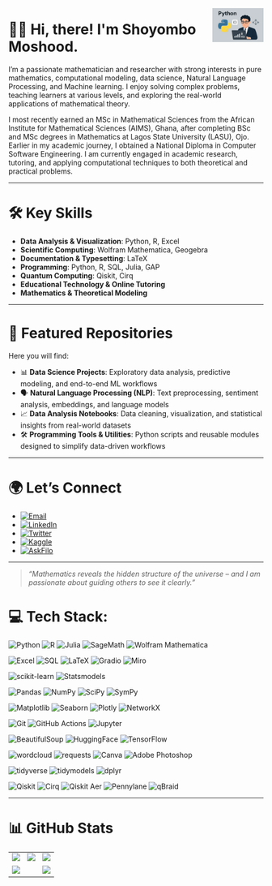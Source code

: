 <img width="20%" align="right" alt="working" 
  src="https://github.com/Horlar-1st/Horlar-1st/blob/main/img.png"/>

# 👨‍🏫 Hi, there! I'm Shoyombo Moshood.

I’m a passionate mathematician and researcher with strong interests in pure mathematics, computational modeling, data science, Natural Language Processing, and Machine learning. I enjoy solving complex problems, teaching learners at various levels, and exploring the real-world applications of mathematical theory.

I most recently earned an MSc in Mathematical Sciences from the African Institute for Mathematical Sciences (AIMS), Ghana, after completing BSc and MSc degrees in Mathematics at Lagos State University (LASU), Ojo. Earlier in my academic journey, I obtained a National Diploma in Computer Software Engineering. I am currently engaged in academic research, tutoring, and applying computational techniques to both theoretical and practical problems.

---

# 🛠️ Key Skills

- **Data Analysis & Visualization**: Python, R, Excel  
- **Scientific Computing**: Wolfram Mathematica, Geogebra  
- **Documentation & Typesetting**: LaTeX  
- **Programming**: Python, R, SQL, Julia, GAP
- **Quantum Computing**: Qiskit, Cirq
- **Educational Technology & Online Tutoring**
- **Mathematics & Theoretical Modeling**  

---

# 📁 Featured Repositories

Here you will find:

- 📊 **Data Science Projects**: Exploratory data analysis, predictive modeling, and end-to-end ML workflows  
- 🗣️ **Natural Language Processing (NLP)**: Text preprocessing, sentiment analysis, embeddings, and language models  
- 📈 **Data Analysis Notebooks**: Data cleaning, visualization, and statistical insights from real-world datasets  
- 🛠️ **Programming Tools & Utilities**: Python scripts and reusable modules designed to simplify data-driven workflows

---

# 🌍 Let’s Connect

- <a href="mailto:shoyombomoshood1@gmail.com">
  <img alt="Email" src="https://img.shields.io/badge/Email-D14836?logo=gmail&logoColor=white"> </a>
- <a href="https://www.linkedin.com/in/shoyombo-moshood-582003126" target="_blank">
  <img alt="LinkedIn" src="https://img.shields.io/badge/LinkedIn-blue?logo=linkedin&logoColor=white"> </a>
- <a href="https://twitter.com/horlar_1st" target="_blank">
  <img alt="Twitter" src="https://img.shields.io/badge/Twitter-1DA1F2?logo=twitter&logoColor=white"> </a>
- <a href="https://www.kaggle.com/moshood12" target="_blank">
  <img alt="Kaggle" src="https://img.shields.io/badge/Kaggle-20BEFF?logo=kaggle&logoColor=white">
- <a href="https://askfilo.com/online-tutor/shoyombo-moshood-6476476" target="_blank">
  <img alt="AskFilo" src="https://img.shields.io/badge/AskFilo-Tutor_Profile-orange?logo=bookstack&logoColor=white"> </a>

---

> *“Mathematics reveals the hidden structure of the universe – and I am passionate about guiding others to see it clearly.”*



# 💻 Tech Stack:

![Python](https://img.shields.io/badge/python-3670A0?style=for-the-badge&logo=python&logoColor=ffdd54)
![R](https://img.shields.io/badge/R-276DC3?style=for-the-badge&logo=r&logoColor=white)
![Julia](https://img.shields.io/badge/Julia-9558B2?style=for-the-badge&logo=julia&logoColor=white)
![SageMath](https://img.shields.io/badge/SageMath-%231A5ACC.svg?style=for-the-badge&logoColor=white)
![Wolfram Mathematica](https://img.shields.io/badge/Wolfram_Mathematica-%23DD1100.svg?style=for-the-badge&logo=wolfram&logoColor=white)

![Excel](https://img.shields.io/badge/Excel-%23217346.svg?style=for-the-badge&logo=microsoft-excel&logoColor=white)
![SQL](https://img.shields.io/badge/sql-%23007ACC.svg?style=for-the-badge&logo=sqlite&logoColor=white)
![LaTeX](https://img.shields.io/badge/LaTeX-008080?style=for-the-badge&logo=latex&logoColor=white)
![Gradio](https://img.shields.io/badge/Gradio-%23404eed.svg?style=for-the-badge&logo=gradio&logoColor=white)
![Miro](https://img.shields.io/badge/Miro-050038?style=for-the-badge&logo=Miro&logoColor=white)


![scikit-learn](https://img.shields.io/badge/scikit--learn-%23F7931E.svg?style=for-the-badge&logo=scikit-learn&logoColor=white)
![Statsmodels](https://img.shields.io/badge/Statsmodels-4B8BBE?style=for-the-badge&logo=python&logoColor=white)

![Pandas](https://img.shields.io/badge/pandas-%23150458.svg?style=for-the-badge&logo=pandas&logoColor=white)
![NumPy](https://img.shields.io/badge/NumPy-013243?style=for-the-badge&logo=numpy&logoColor=white)
![SciPy](https://img.shields.io/badge/SciPy-8CAAE6?style=for-the-badge&logo=scipy&logoColor=white)
![SymPy](https://img.shields.io/badge/SymPy-3776AB?style=for-the-badge&logo=sympy&logoColor=white)

![Matplotlib](https://img.shields.io/badge/Matplotlib-%23ffffff.svg?style=for-the-badge&logo=Matplotlib&logoColor=black)
![Seaborn](https://img.shields.io/badge/Seaborn-2E3B4E?style=for-the-badge&logo=python&logoColor=white)
![Plotly](https://img.shields.io/badge/Plotly-%233F4F75.svg?style=for-the-badge&logo=plotly&logoColor=white)
![NetworkX](https://img.shields.io/badge/NetworkX-v2.6.3-blue)

![Git](https://img.shields.io/badge/git-%23F05033.svg?style=for-the-badge&logo=git&logoColor=white)
![GitHub Actions](https://img.shields.io/badge/github%20actions-%232671E5.svg?style=for-the-badge&logo=githubactions&logoColor=white)
![Jupyter](https://img.shields.io/badge/Jupyter-F37626?style=for-the-badge&logo=jupyter&logoColor=white)

![BeautifulSoup](https://img.shields.io/badge/BeautifulSoup-4B8BBE?style=for-the-badge&logo=python&logoColor=white)
![HuggingFace](https://img.shields.io/badge/HuggingFace-FFD21E?style=for-the-badge&logo=huggingface&logoColor=white)
![TensorFlow](https://img.shields.io/badge/TensorFlow-FF6F00?style=for-the-badge&logo=tensorflow&logoColor=white)

![wordcloud](https://img.shields.io/badge/wordcloud-%233776AB.svg?style=for-the-badge&logo=python&logoColor=white)
![requests](https://img.shields.io/badge/requests-%233776AB.svg?style=for-the-badge&logo=python&logoColor=white)
![Canva](https://img.shields.io/badge/Canva-00C4CC?style=for-the-badge&logo=canva&logoColor=white)
![Adobe Photoshop](https://img.shields.io/badge/Photoshop-31A8FF?style=for-the-badge&logo=adobephotoshop&logoColor=white)

![tidyverse](https://img.shields.io/badge/tidyverse-1A162D?style=for-the-badge&logo=tidyverse&logoColor=white)
![tidymodels](https://img.shields.io/badge/tidymodels-EE6331?style=for-the-badge&logo=tidymodels&logoColor=white)
![dplyr](https://img.shields.io/badge/dplyr-276DC3?style=for-the-badge&logo=r&logoColor=white)


![Qiskit](https://img.shields.io/badge/Qiskit-%23007ACC.svg?style=for-the-badge&logo=qiskit&logoColor=white)
![Cirq](https://img.shields.io/badge/Cirq-%23FA5700.svg?style=for-the-badge&logo=cirq&logoColor=white)
![Qiskit Aer](https://img.shields.io/badge/Qiskit_Aer-%23007ACC.svg?style=for-the-badge&logo=quantconnect&logoColor=white)
![Pennylane](https://img.shields.io/badge/Pennylane-2f2f2f?style=for-the-badge&logo=pennylane&logoColor=white)
![qBraid](https://img.shields.io/badge/qBraid-DB0071?style=for-the-badge&logo=qbraid&logoColor=white)



---

# 📊 GitHub Stats

<table>
  <tr>
    <td>
      <img src="https://github-readme-stats.vercel.app/api?username=Horlar-1st&show_icons=true&theme=dark&hide_border=true&include_all_commits=true&count_private=true" />
    </td>
    <td>
      <img src="https://streak-stats.demolab.com/?user=Horlar-1st&theme=dark&hide_border=true" />
    </td>
    <td>
      <img src="https://github-readme-stats.vercel.app/api/top-langs/?username=Horlar-1st&theme=dark&hide_border=true&layout=donut" />
    </td>
  </tr>
  <tr>
    <td colspan="2">
      <img src="https://github-profile-summary-cards.vercel.app/api/cards/profile-details?username=Horlar-1st&theme=dark" />
    </td>
    <td>
      <img src="https://github-profile-trophy.vercel.app/?username=Horlar-1st&theme=dark&margin-w=10&row=2&column=3" />
    </td>
  </tr>
</table>
